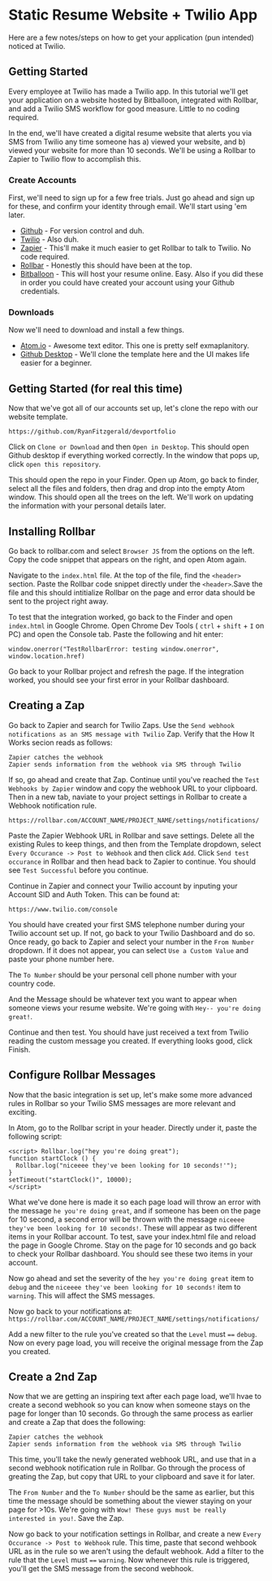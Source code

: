 # Static Resume Website + Twilio App

Here are a few notes/steps on how to get your application (pun intended) noticed at Twilio. 

## Getting Started

Every employee at Twilio has made a Twilio app. In this tutorial we'll get your application on a website hosted by Bitballoon, integrated with Rollbar, and add a Twilio SMS workflow for good measure. Little to no coding required. 

In the end, we'll have created a digital resume website that alerts you via SMS from Twilio any time someone has a) viewed your website, and b) viewed your website for more than 10 seconds. We'll be using a Rollbar to Zapier to Twilio flow to accomplish this. 

### Create Accounts

First, we'll need to sign up for a few free trials. Just go ahead and sign up for these, and confirm your identity through email. We'll start using 'em later. 


* [Github](https://github.com/join) - For version control and duh. 
* [Twilio](https://www.twilio.com/try-twilio) - Also duh.
* [Zapier](https://zapier.com/sign-up/) - This'll make it much easier to get Rollbar to talk to Twilio. No code required.
* [Rollbar](https://rollbar.com/signup/) - Honestly this should have been at the top. 
* [Bitballoon](https://www.bitballoon.com/login) - This will host your resume online. Easy. Also if you did these in order you could have created your account using your Github credentials.  



### Downloads

Now we'll need to download and install a few things. 

* [Atom.io](https://atom.io) - Awesome text editor. This one is pretty self exmaplanitory. 
* [Github Desktop](https://desktop.github.com/) - We'll clone the template here and the UI makes life easier for a beginner.


## Getting Started (for real this time)

Now that we've got all of our accounts set up, let's clone the repo with our website template. 


```
https://github.com/RyanFitzgerald/devportfolio
```

Click on `Clone or Download` and then `Open in Desktop`. This should open Github desktop if everything worked correctly. In the window that pops up, click `open this repository`.

This should open the repo in your Finder. Open up Atom, go back to finder, select all the files and folders, then drag and drop into the empty Atom window. This should open all the trees on the left. We'll work on updating the information with your personal details later. 


## Installing Rollbar

Go back to rollbar.com and select `Browser JS` from the options on the left. Copy the code snippet that appears on the right, and open Atom again. 

Navigate to the `index.html` file. At the top of the file, find the `<header>` section. Paste the Rollbar code snippet directly under the `<header>`.Save the file and this should intitialize Rollbar on the page and error data should be sent to the project right away. 

To test that the integration worked, go back to the Finder and open `index.html` in Google Chrome. Open Chrome Dev Tools ( `ctrl` + `shift` + `I` on PC) and open the Console tab. Paste the following and hit enter:

```
window.onerror("TestRollbarError: testing window.onerror", window.location.href)
```

Go back to your Rollbar project and refresh the page. If the integration worked, you should see your first error in your Rollbar dashboard.

## Creating a Zap

Go back to Zapier and search for Twilio Zaps. Use the `Send webhook notifications as an SMS message with Twilio` Zap. Verify that the How It Works secion reads as follows: 

```
Zapier catches the webhook
Zapier sends information from the webhook via SMS through Twilio
```

If so, go ahead and create that Zap. Continue until you've reached the `Test Webhooks by Zapier` window and copy the webhook URL to your clipboard. Then in a new tab, naviate to your project settings in Rollbar to create a Webhook notification rule.

```
https://rollbar.com/ACCOUNT_NAME/PROJECT_NAME/settings/notifications/
```

Paste the Zapier Webhook URL in Rollbar and save settings. Delete all the existing Rules to keep things, and then from the Template dropdown, select `Every Occurance -> Post to Webhook` and then click `Add`. Click `Send test occurance` in Rollbar and then head back to Zapier to continue. You should see `Test Successful` before you continue. 


Continue in Zapier and connect your Twilio account by inputing your Account SID and Auth Token. This can be found at:

```
https://www.twilio.com/console
```

You should have created your first SMS telephone number during your Twilio account set up. If not, go back to your Twilio Dashboard and do so. Once ready, go back to Zapier and select your number in the `From Number` dropdown. If it does not appear, you can select `Use a Custom Value` and paste your phone number here. 

The `To Number` should be your personal cell phone number with your country code. 

And the Message should be whatever text you want to appear when someone views your resume website. We're going with `Hey-- you're doing great!`. 

Continue and then test. You should have just received a text from Twilio reading the custom message you created. If everything looks good, click Finish. 



## Configure Rollbar Messages

Now that the basic integration is set up, let's make some more advanced rules in Rollbar so your Twilio SMS messages are more relevant and exciting. 

In Atom, go to the Rollbar script in your header. Directly under it, paste the following script: 


```
<script> Rollbar.log("hey you're doing great");
function startClock () {
  Rollbar.log("niceeee they've been looking for 10 seconds!'");
}
setTimeout("startClock()", 10000);
</script>
```

What we've done here is made it so each page load will throw an error with the message `he you're doing great`, and if someone has been on the page for 10 second, a second error will be thrown with the message `niceeee they've been looking for 10 seconds!`. These will appear as two different items in your Rollbar account. To test, save your index.html file and reload the page in Google Chrome. Stay on the page for 10 seconds and go back to check your Rollbar dashboard. You should see these two items in your account. 

Now go ahead and set the severity of the `hey you're doing great` item to `debug` and the `niceeee they've been looking for 10 seconds!` item to `warning`. This will affect the SMS messages. 

Now go back to your notifications at: `https://rollbar.com/ACCOUNT_NAME/PROJECT_NAME/settings/notifications/`

Add a new filter to the rule you've created so that the `Level` must `==` `debug`. Now on every page load, you will receive the original message from the Zap you created. 

## Create a 2nd Zap

Now that we are getting an inspiring text after each page load, we'll hvae to create a second webhook so you can know when someone stays on the page for longer than 10 seconds. Go through the same process as earlier and create a Zap that does the following: 

```
Zapier catches the webhook
Zapier sends information from the webhook via SMS through Twilio
```

This time, you'll take the newly generated webhook URL, and use that in a second webhook notification rule in Rollbar. Go through the process of greating the Zap, but copy that URL to your clipboard and save it for later. 

The `From Number` and the `To Number` should be the same as earlier, but this time the message should be something about the viewer staying on your page for >10s. We're going with `Wow! These guys must be really interested in you!`. Save the Zap. 

Now go back to your notification settings in Rollbar, and create a new `Every Occurance -> Post to Webhook` rule. This time, paste that second wehbook URL as in the rule so we aren't using the default webhook. Add a filter to the rule that the `Level` must `==` `warning`. Now whenever this rule is triggered, you'll get the SMS message from the second webhook. 

